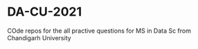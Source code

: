 # DA-CU-2021
COde repos for the all practive questions for MS in Data Sc from Chandigarh University
